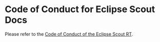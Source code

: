 # Code of Conduct for Eclipse Scout Docs

Please refer to the [Code of Conduct of the Eclipse Scout RT](https://github.com/eclipse-scout/scout.rt/blob/releases/24.1/CODE_OF_CONDUCT.md).
